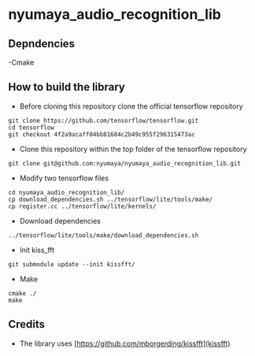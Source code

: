 # nyumaya_audio_recognition_lib



## Depndencies
-Cmake

## How to build the library


- Before cloning this repository clone the official tensorflow repository

```
git clone https://github.com/tensorflow/tensorflow.git 
cd tensorflow
git checkout 4f2a9acaff04bb81684c2b49c955f296315473ac
```

- Clone this repository within the top folder of the tensorflow repository


```
git clone git@github.com:nyumaya/nyumaya_audio_recognition_lib.git

```

- Modify two tensorflow files

```
cd nyumaya_audio_recognition_lib/
cp download_dependencies.sh ../tensorflow/lite/tools/make/
cp register.cc ../tensorflow/lite/kernels/
```

- Download dependencies

```
../tensorflow/lite/tools/make/download_dependencies.sh 
```

- Init kiss_fft

```
git submodule update --init kissfft/
```

- Make

```
cmake ./
make 
```




## Credits


- The library uses [https://github.com/mborgerding/kissfft](kissfft)

